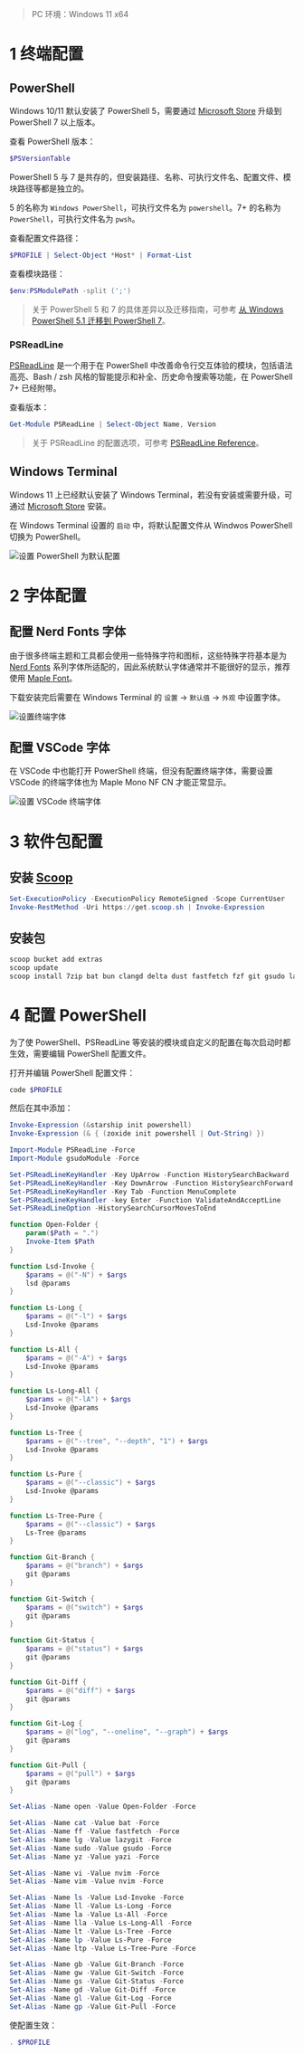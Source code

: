 >    PC 环境：Windows 11 x64

# 1 终端配置

## PowerShell

Windows 10/11 默认安装了 PowerShell 5，需要通过 [Microsoft Store](https://www.microsoft.com/store/productid/9MZ1SNWT0N5D) 升级到 PowerShell 7 以上版本。

查看 PowerShell 版本：

```powershell
$PSVersionTable
```

PowerShell 5 与 7 是共存的，但安装路径、名称、可执行文件名、配置文件、模块路径等都是独立的。

5 的名称为 `Windows PowerShell`，可执行文件名为 `powershell`。7+ 的名称为 `PowerShell`，可执行文件名为 `pwsh`。 

查看配置文件路径：

```powershell
$PROFILE | Select-Object *Host* | Format-List
```
查看模块路径：

```powershell
$env:PSModulePath -split (';')
```

>   关于 PowerShell 5 和 7 的具体差异以及迁移指南，可参考 [从 Windows PowerShell 5.1 迁移到 PowerShell 7](https://learn.microsoft.com/zh-cn/powershell/scripting/whats-new/migrating-from-windows-powershell-51-to-powershell-7?view=powershell-7.3)。

### PSReadLine

[PSReadLine](https://github.com/PowerShell/PSReadLine) 是一个用于在 PowerShell 中改善命令行交互体验的模块，包括语法高亮、Bash / zsh 风格的智能提示和补全、历史命令搜索等功能，在 PowerShell 7+ 已经附带。

查看版本：

```powershell
Get-Module PSReadLine | Select-Object Name, Version
```

>   关于 PSReadLine 的配置选项，可参考 [PSReadLine Reference](https://learn.microsoft.com/en-us/powershell/module/psreadline/?view=powershell-7.3)。

## Windows Terminal

Windows 11 上已经默认安装了 Windows Terminal，若没有安装或需要升级，可通过 [Microsoft Store](https://www.microsoft.com/en-us/p/windows-terminal/9n0dx20hk701) 安装。

在 Windows Terminal 设置的 `启动` 中，将默认配置文件从 Windwos PowerShell 切换为 PowerShell。

![设置 PowerShell 为默认配置](https://raw.githubusercontent.com/genskyff/image-hosting/main/images/202406011430220.png)

# 2 字体配置

## 配置 Nerd Fonts 字体

由于很多终端主题和工具都会使用一些特殊字符和图标，这些特殊字符基本是为 [Nerd Fonts](https://www.nerdfonts.com/) 系列字体所适配的，因此系统默认字体通常并不能很好的显示，推荐使用 [Maple Font](https://github.com/subframe7536/Maple-font/releases)。

下载安装完后需要在 Windows Terminal 的 `设置` → `默认值` → `外观` 中设置字体。

![设置终端字体](https://raw.githubusercontent.com/genskyff/image-hosting/main/images/202406011431708.png)

## 配置 VSCode 字体

在 VSCode 中也能打开 PowerShell 终端，但没有配置终端字体，需要设置 VSCode 的终端字体也为 Maple Mono NF CN 才能正常显示。

![设置 VSCode 终端字体](https://raw.githubusercontent.com/genskyff/image-hosting/main/images/202406011321094.png)

# 3 软件包配置

## 安装 [Scoop](https://scoop.sh/)

```powershell
Set-ExecutionPolicy -ExecutionPolicy RemoteSigned -Scope CurrentUser
Invoke-RestMethod -Uri https://get.scoop.sh | Invoke-Expression
```

## 安装包

```powershell
scoop bucket add extras
scoop update
scoop install 7zip bat bun clangd delta dust fastfetch fzf git gsudo lazygit less lsd neovim nilesoft-shell pandoc ripgrep starship tokei yazi zoxide
```

# 4 配置 PowerShell

为了使 PowerShell、PSReadLine 等安装的模块或自定义的配置在每次启动时都生效，需要编辑 PowerShell 配置文件。

打开并编辑 PowerShell 配置文件：

```powershell
code $PROFILE
```

然后在其中添加：

```powershell
Invoke-Expression (&starship init powershell)
Invoke-Expression (& { (zoxide init powershell | Out-String) })

Import-Module PSReadLine -Force
Import-Module gsudoModule -Force

Set-PSReadLineKeyHandler -Key UpArrow -Function HistorySearchBackward
Set-PSReadLineKeyHandler -Key DownArrow -Function HistorySearchForward
Set-PSReadLineKeyHandler -Key Tab -Function MenuComplete
Set-PSReadLineKeyHandler -key Enter -Function ValidateAndAcceptLine
Set-PSReadLineOption -HistorySearchCursorMovesToEnd

function Open-Folder {
    param($Path = ".")
    Invoke-Item $Path
}

function Lsd-Invoke {
    $params = @("-N") + $args
    lsd @params
}

function Ls-Long {
    $params = @("-l") + $args
    Lsd-Invoke @params
}

function Ls-All {
    $params = @("-A") + $args
    Lsd-Invoke @params
}

function Ls-Long-All {
    $params = @("-lA") + $args
    Lsd-Invoke @params
}

function Ls-Tree {
    $params = @("--tree", "--depth", "1") + $args
    Lsd-Invoke @params
}

function Ls-Pure {
    $params = @("--classic") + $args
    Lsd-Invoke @params
}

function Ls-Tree-Pure {
    $params = @("--classic") + $args
    Ls-Tree @params
}

function Git-Branch {
    $params = @("branch") + $args
    git @params
}

function Git-Switch {
    $params = @("switch") + $args
    git @params
}

function Git-Status {
    $params = @("status") + $args
    git @params
}

function Git-Diff {
    $params = @("diff") + $args
    git @params
}

function Git-Log {
    $params = @("log", "--oneline", "--graph") + $args
    git @params
}

function Git-Pull {
    $params = @("pull") + $args
    git @params
}

Set-Alias -Name open -Value Open-Folder -Force

Set-Alias -Name cat -Value bat -Force
Set-Alias -Name ff -Value fastfetch -Force
Set-Alias -Name lg -Value lazygit -Force
Set-Alias -Name sudo -Value gsudo -Force
Set-Alias -Name yz -Value yazi -Force

Set-Alias -Name vi -Value nvim -Force
Set-Alias -Name vim -Value nvim -Force

Set-Alias -Name ls -Value Lsd-Invoke -Force
Set-Alias -Name ll -Value Ls-Long -Force
Set-Alias -Name la -Value Ls-All -Force
Set-Alias -Name lla -Value Ls-Long-All -Force
Set-Alias -Name lt -Value Ls-Tree -Force
Set-Alias -Name lp -Value Ls-Pure -Force
Set-Alias -Name ltp -Value Ls-Tree-Pure -Force

Set-Alias -Name gb -Value Git-Branch -Force
Set-Alias -Name gw -Value Git-Switch -Force
Set-Alias -Name gs -Value Git-Status -Force
Set-Alias -Name gd -Value Git-Diff -Force
Set-Alias -Name gl -Value Git-Log -Force
Set-Alias -Name gp -Value Git-Pull -Force
```

使配置生效：

```powershell
. $PROFILE
```

